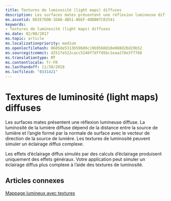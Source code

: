 ```yaml
---
title: Textures de luminosité (light maps) diffuses
description: Les surfaces mates présentent une réflexion lumineuse diffuse.
ms.assetid: D02E76DB-1DA8-4B51-86EF-4DDB07C02541
keywords:
- Textures de luminosité (light maps) diffuses
ms.date: 02/08/2017
ms.topic: article
ms.localizationpriority: medium
ms.openlocfilehash: 0605de5313b59689c19b9560d10e088d26d29b52
ms.sourcegitcommit: d2517e522cacc5240f7dffd5bc1eaa278e3f7768
ms.translationtype: MT
ms.contentlocale: fr-FR
ms.lasthandoff: 11/30/2018
ms.locfileid: "8331421"
---
```

# <a name="diffuse-light-maps"></a>Textures de luminosité (light maps) diffuses


Les surfaces mates présentent une réflexion lumineuse diffuse. La luminosité de la lumière diffuse dépend de la distance entre la source de lumière et l’angle formé par la normale de surface avec le vecteur de direction de la source de lumière. Les textures de luminosité peuvent simuler un éclairage diffus complexe.

Les effets d’éclairage diffus simulés par des calculs d’éclairage produisent uniquement des effets généraux. Votre application peut simuler un éclairage diffus plus complexe à l’aide des textures de luminosité.

## <a name="span-idrelated-topicsspanrelated-topics"></a><span id="related-topics"></span>Articles connexes


[Mappage lumineux avec textures](light-mapping-with-textures.md)

 

 




